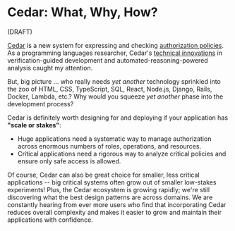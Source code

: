 # Cedar: What, Why, How?

(DRAFT)

[Cedar](https://www.cedarpolicy.com/en)
  is a new system for
  expressing and checking
  [authorization policies](https://en.wikipedia.org/wiki/Authorization).
As a programming languages researcher,
  Cedar's [technical innovations](https://www.amazon.science/blog/how-we-built-cedar-with-automated-reasoning-and-differential-testing) in
  verification-guided development and
  automated-reasoning-powered analysis
  caught my attention.

But, big picture ... who really needs
  *yet another* technology
  sprinkled into the zoo of
    HTML, CSS, TypeScript, SQL,
    React, Node.js, Django, Rails,
    Docker, Lambda, etc.?
Why would you squeeze
  *yet another* phase into
  the development process?

Cedar is definitely worth
  designing for and deploying
  if your application has
  **"scale or stakes"**:
- Huge applications need
    a systematic way to manage authorization
    across enormous numbers of
    roles, operations, and resources.
- Critical applications need
    a rigorous way to analyze critical policies
    and ensure only safe access is allowed.

Of course,
  Cedar can also be great choice for
  smaller, less critical applications --
  big critical systems often grow out of
  smaller low-stakes experiments!
Plus,
  the Cedar ecosystem is growing rapidly;
  we're still discovering what the
  best design patterns are across domains.
We are constantly hearing from
  ever more users who find that incorporating Cedar
  reduces overall complexity and makes it easier to
  grow and maintain their applications with confidence.



